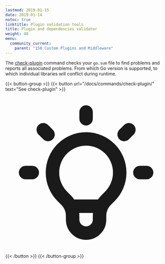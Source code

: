 ```yaml
---
lastmod: 2019-01-15
date: 2019-01-14
notoc: true
linktitle: Plugin validation tools
title: Plugin and dependencies validator
weight: 40
menu:
  community_current:
    parent: "150 Custom Plugins and Middleware"
---
```


The [check-plugin](/docs/commands/check-plugin/) command checks your `go.sum` file to find problems and reports all associated problems. From which Go version is supported, to which individual libraries will conflict during runtime.

{{< button-group >}}
{{< button url="/docs/commands/check-plugin/" text="See check-plugin" >}}<svg xmlns="http://www.w3.org/2000/svg" class="h-5 w-5" fill="none" viewBox="0 0 24 24" stroke="currentColor">
  <path stroke-linecap="round" stroke-linejoin="round" stroke-width="2" d="M9.663 17h4.673M12 3v1m6.364 1.636l-.707.707M21 12h-1M4 12H3m3.343-5.657l-.707-.707m2.828 9.9a5 5 0 117.072 0l-.548.547A3.374 3.374 0 0014 18.469V19a2 2 0 11-4 0v-.531c0-.895-.356-1.754-.988-2.386l-.548-.547z" />
</svg>{{< /button >}}
{{< /button-group >}}